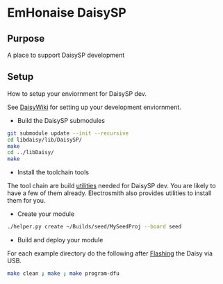 # EmHonaise DaisySP

## Purpose

A place to support DaisySP development

## Setup

How to setup your enviornment for DaisySP dev.

See [DaisyWiki](https://github.com/electro-smith/DaisyWiki/wiki/1.-Setting-Up-Your-Development-Environment) for setting up your development
enviornment.

* Build the DaisySP submodules

```bash
git submodule update --init --recursive
cd libdaisy/lib/DaisySP/
make
cd ../libDaisy/
make
```

* Install the toolchain tools

The tool chain are build 
[utilities](https://github.com/electro-smith/DaisyWiki/wiki/Understanding-the-Toolchain) 
needed for DaisySP dev. You are likely to have a few of them already. 
Electrosmith also provides utilities to install them for you.

* Create your module

```bash
./helper.py create ~/Builds/seed/MySeedProj --board seed
```

* Build and deploy your module

For each example directory do the following after 
[Flashing](https://github.com/electro-smith/DaisyWiki/wiki/1.-Setting-Up-Your-Development-Environment#4-Run-the-Blink-Example)
the Daisy via USB.

```bash
make clean ; make ; make program-dfu
```
